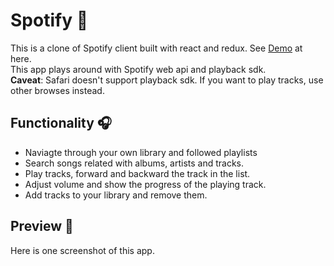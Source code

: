 # Spotify :guitar:

This is a clone of Spotify client built with react and redux. See [Demo]( https://kevinzou.herokuapp.com/) at here.<br/>
This app plays around with Spotify web api and playback sdk. <br/>
**Caveat**: Safari doesn't support playback sdk. If you want to play tracks, use other browses instead.

## Functionality :headphones:
* Naviagte through your own library and followed playlists
* Search songs related with albums, artists and tracks.
* Play tracks, forward and backward the track in the list.
* Adjust volume and show the progress of the playing track.
* Add tracks to your library and remove them.

## Preview :microphone:
Here is one screenshot of this app.

